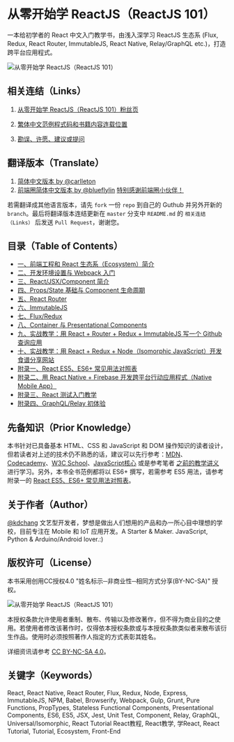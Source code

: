 # 从零开始学 ReactJS（ReactJS 101）
一本给初学者的 React 中文入门教学书，由浅入深学习 ReactJS 生态系 (Flux, Redux, React Router, ImmutableJS, React Native, Relay/GraphQL etc.)，打造跨平台应用程式。

![从零开始学 ReactJS（ReactJS 101）](./cover.png)

## 相关连结（Links）

1. [从零开始学 ReactJS（ReactJS 101）粉丝页](https://www.facebook.com/reactjs101/)

2. [繁体中文范例程式码和书籍内容连载位置](https://github.com/kdchang/reactjs101)

3. [勘误、许愿、建议或提问](https://github.com/kdchang/reactjs101/issues)

## 翻译版本（Translate）

1. [简体中文版本 by @carlleton](https://github.com/carlleton/reactjs101/tree/zh-CN)
2. [前端圈简体中文版本 by @blueflylin]( https://github.com/blueflylin/reactjs101) [特别感谢前端圈小伙伴！](http://fequan.com/)


若需翻译成其他语言版本，请先 `fork` 一份 `repo` 到自己的 Guthub 并另外开新的 `branch`。最后将翻译版本连结更新在 `master` 分支中 `README.md` 的 `相关连结（Links）` 后发送 `Pull Request`，谢谢您。

## 目录（Table of Contents）

-  [一、前端工程和 React 生态系（Ecosystem）简介](../../tree/zh-CN/Ch01/)
-  [二、开发环境设置与 Webpack 入门](../../tree/zh-CN/Ch02/)
-  [三、React/JSX/Component 简介](../../tree/zh-CN/Ch03/)
-  [四、Props/State 基础与 Component 生命周期](../../tree/zh-CN/Ch04)
-  [五、React Router](../../tree/zh-CN/Ch05)
-  [六、ImmutableJS](../../tree/zh-CN/Ch06)
-  [七、Flux/Redux](../../tree/zh-CN/Ch07)
-  [八、Container 与 Presentational Components](../../tree/zh-CN/Ch08)
-  [九、实战教学：用 React + Router + Redux + ImmutableJS 写一个 Github 查询应用](../../tree/zh-CN/Ch09)
-  [十、实战教学：用 React + Redux + Node（Isomorphic JavaScript）开发食谱分享网站](../../tree/zh-CN/Ch10)
-  [附录一、React ES5、ES6+ 常见用法对照表](../../tree/zh-CN/Appendix01)
-  [附录二、用 React Native + Firebase 开发跨平台行动应用程式（Native Mobile App）](../../tree/zh-CN/Appendix02)
-  [附录三、React 测试入门教学](../../tree/zh-CN/Appendix03)
-  [附录四、GraphQL/Relay 初体验](../../tree/zh-CN/Appendix04)

## 先备知识（Prior Knowledge）
本书针对已具备基本 HTML、CSS 和 JavaScript 和 DOM 操作知识的读者设计，但若读者对上述的技术仍不熟悉的话，建议可以先行参考：[MDN](https://developer.mozilla.org/zh-TW/)、[Codecademy](https://www.codecademy.com/)、[W3C School](http://www.w3schools.com/)、[JavaScript核心](http://weizhifeng.net/javascript-the-core.html) 或是参考笔者 [之前的教学讲义](http://kdchang.cc/web-programming-course/) 进行学习。另外，本书全书范例都将以 ES6+ 撰写，若需参考 ES5 用法，请参考附录一的 [React ES5、ES6+ 常见用法对照表](./Appendix01)。

## 关于作者（Author）
[@kdchang](http://blog.kdchang.cc) 文艺型开发者，梦想是做出人们想用的产品和办一所心目中理想的学校，目前专注在 Mobile 和 IoT 应用开发。A Starter & Maker. JavaScript, Python & Arduino/Android lover.:)

## 版权许可（License）
本书采用创用CC授权4.0 "姓名标示─非商业性─相同方式分享(BY-NC-SA)" 授权。

![从零开始学 ReactJS（ReactJS 101）](./cc-by-nc-sa.png)

本授权条款允许使用者重制、散布、传输以及修改著作，但不得为商业目的之使用。若使用者修改该著作时，仅得依本授权条款或与本授权条款类似者来散布该衍生作品。使用时必须按照著作人指定的方式表彰其姓名。

详细资讯请参考 [CC BY-NC-SA 4.0](https://creativecommons.org/licenses/by-nc-sa/4.0/)。

## 关键字（Keywords）
React, React Native, React Router, Flux, Redux, Node, Express, ImmutableJS, NPM, Babel, Browserify, Webpack, Gulp, Grunt, Pure Functions, PropTypes, Stateless Functional Components, Presentational Components, ES6, ES5, JSX, Jest, Unit Test, Component, Relay, GraphQL, Universal/Isomorphic, React Tutorial React教程, React教学, 学React, React Tutorial, Tutorial, Ecosystem, Front-End
